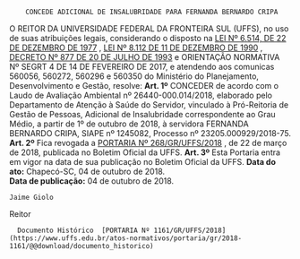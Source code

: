         CONCEDE ADICIONAL DE INSALUBRIDADE PARA FERNANDA BERNARDO CRIPA  

 O REITOR DA UNIVERSIDADE FEDERAL DA FRONTEIRA SUL (UFFS), no uso de suas atribuições legais, considerando o disposto na [LEI Nº 6.514, DE 22 DE DEZEMBRO DE 1977](http://www.planalto.gov.br/ccivil_03/leis/l6514.htm)  , [LEI Nº 8.112 DE 11 DE DEZEMBRO DE 1990](http://www.planalto.gov.br/ccivil_03/Leis/L8112cons.htm)  , [DECRETO Nº 877 DE 20 DE JULHO DE 1993](http://www.planalto.gov.br/ccivil_03/decreto/Antigos/D877.htm)  e ORIENTAÇÃO NORMATIVA Nº SEGRT 4 DE 14 DE FEVEREIRO DE 2017, e atendendo aos comunicas 560056, 560272, 560296 e 560350 do Ministério do Planejamento, Desenvolvimento e Gestão, resolve:   **Art. 1º** CONCEDER de acordo com o Laudo de Avaliação Ambiental nº 26440-000.014/2018, elaborado pelo Departamento de Atenção à Saúde do Servidor, vinculado à Pró-Reitoria de Gestão de Pessoas, Adicional de Insalubridade correspondente ao Grau Médio, a partir de 1º de outubro de 2018, à servidora FERNANDA BERNARDO CRIPA, SIAPE nº 1245082, Processo nº 23205.000929/2018-75.   **Art. 2º** Fica revogada a [PORTARIA Nº 268/GR/UFFS/2018](https://www.uffs.edu.br/atos-normativos/portaria/gr/2018-0268)  , de 22 de março de 2018, publicada no Boletim Oficial da UFFS.   **Art. 3º** Esta Portaria entra em vigor na data de sua publicação no Boletim Oficial da UFFS.      **Data do ato:** Chapecó-SC, 04 de outubro de 2018.   
 **Data de publicação:**  04 de outubro de 2018. 

    Jaime Giolo   
 Reitor 

      Documento Histórico  [PORTARIA Nº 1161/GR/UFFS/2018](https://www.uffs.edu.br/atos-normativos/portaria/gr/2018-1161/@@download/documento_historico)     
      